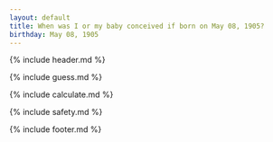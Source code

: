 ```yaml
---
layout: default
title: When was I or my baby conceived if born on May 08, 1905?
birthday: May 08, 1905
---
```


{% include header.md %}

{% include guess.md %}

{% include calculate.md %}

{% include safety.md %}

{% include footer.md %}



